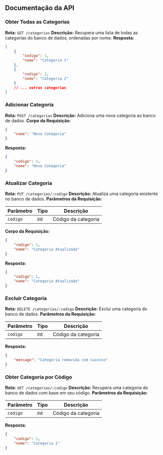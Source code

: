 ## Documentação da API

### Obter Todas as Categorias

**Rota:** `GET /categorias`
**Descrição:** Recupera uma lista de todas as categorias do banco de dados, ordenadas por nome.
**Resposta:**

```json
[
    {
        "codigo": 1,
        "nome": "Categoria 1"
    },
    {
        "codigo": 2,
        "nome": "Categoria 2"
    }
    // ... outras categorias
]
```

### Adicionar Categoria

**Rota:** `POST /categorias`
**Descrição:** Adiciona uma nova categoria ao banco de dados.
**Corpo da Requisição:**

```json
{
    "nome": "Nova Categoria"
}
```
**Resposta:**

```json
{
    "codigo": 3,
    "nome": "Nova Categoria"
}
```

### Atualizar Categoria

**Rota:** `PUT /categorias/:codigo`
**Descrição:** Atualiza uma categoria existente no banco de dados.
**Parâmetros da Requisição:**

| Parâmetro | Tipo   | Descrição           |
|-----------|--------|---------------------|
| `codigo`  | int    | Código da categoria |

**Corpo da Requisição:**

```json
{
    "codigo": 1,
    "nome": "Categoria Atualizada"
}
```
**Resposta:**

```json
{
    "codigo": 1,
    "nome": "Categoria Atualizada"
}
```

### Excluir Categoria

**Rota:** `DELETE /categorias/:codigo`
**Descrição:** Exclui uma categoria do banco de dados.
**Parâmetros da Requisição:**

| Parâmetro | Tipo   | Descrição           |
|-----------|--------|---------------------|
| `codigo`  | int    | Código da categoria |

**Resposta:**

```json
{
    "message": "Categoria removida com sucesso"
}
```

### Obter Categoria por Código

**Rota:** `GET /categorias/:codigo`
**Descrição:** Recupera uma categoria do banco de dados com base em seu código.
**Parâmetros da Requisição:**

| Parâmetro | Tipo   | Descrição           |
|-----------|--------|---------------------|
| `codigo`  | int    | Código da categoria |

**Resposta:**

```json
{
    "codigo": 1,
    "nome": "Categoria 1"
}
```
